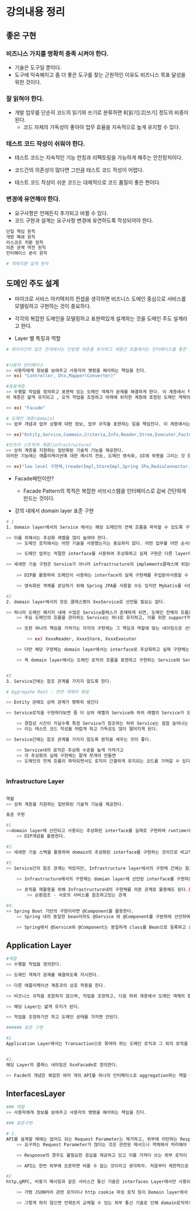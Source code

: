 # 강의내용 정리


## 좋은 구현

### 비즈니스 가치를 명확히 충족 시켜야 한다.

- 기술은 도구일 뿐이다.
- 도구에 익숙해지고 좀 더 좋은 도구를 찾는 근원적인 이유도 비즈니스 목표 달성을 위한 것이다.


### 잘 읽혀야 한다.

- 개발 업무를 단순히 코드의 읽기와 쓰기로 분류하면 8[읽기]:2[쓰기] 정도의 비중이 된다.
    - 코드 자체의 가독성이 좋아야 업무 효율을 지속적으로 높게 유지할 수 있다.

### 테스트 코드 작성이 쉬워야 한다.

- 테스트 코드는 지속적인 기능 런칭과 리팩토링을 가능하게 해주는 안전장치이다.

- 코드간의 의존성이 많다면 그만큼 테스트 코드 작성이 어렵다.
- 테스트 코드 작성이 쉬운 코드는 대체적으로 코드 품질이 좋은 편이다.


### 변경에 유연해야 한다.
- 요구사항은 언제든지 추가되고 바뀔 수 있다.
- 코드 구현과 설계는 요구사항 변경에 유연하도록 작성되어야 한다.

```bash
단일 책임 원칙
개방 폐쇄 원칙
리스코프 치환 원칙
의존 관계 역전 원칙
인터페이스 분리 원칙

# 객체지향 설계 원칙
```

## 도메인 주도 설계

- 마이크로 서비스 아키텍처의 컨셉을 생각하면 비즈니스 도메인 중심으로 서비스를 모델링하고 구현하는 것이 중요하다.

- 각각의 복잡한 도메인을 모델링하고 표현력있게 설계하는 것을 도메인 주도 설계라고 한다.


- Layer 별 특징과 역할

```bash
# 레이어간의 참조 관계에서는 단방향 의존을 유지하고 계층간 호출에서는 인터페이스를 통한 호출이 되도록 한다.


#사용자 인터페이스
>> 사용자에게 정보를 보여주고 사용자의 명령을 해석하는 책임을 진다.
>> ex) "Controller, Dto,Mapper(Converter)"

#응용계층
>> 수행할 작업을 정의하고 표현력 있는 도메인 객체가 문제를 해결하게 한다. 이 계층에서 책임지는 작업은 업무상 중요하거나 다른 시스템의 응용 계층과 상호 작용하는 데 필요한 것들이다.
이 계층은 얇게 유지되고 , 오직 작업을 조정하고 아래에 위치한 계층에 포함된 도메인 객체의 협력자에게 작업을 위임한다.

>> ex) "Facade"

# 도메인 계층(domain)
>> 업무 개념과 업무 상황에 대한 정보, 업무 규칙을 표현하는 일을 책임진다. 이 계층에서는 업무 상황을 반영하는 상태를 제어하고 사용하며, 그와 같은 상태 저장과 관련된 기술적인 세부사항은 인프라 스트럭쳐에 위임한다. 이 계층이 업무용 소프트웨어의 핵심이다.

>> ex)"Entity,Service,Commain,Criteria,Info,Reader,Stroe,Executor,Factory(interface)"

#인프라 스트럭쳐 계층(infrastructure)
>> 상위 계층을 지원하는 일반화된 기술적 기능을 제공한다.
이러한 기능에는 애플리케이션에 대한 메시지 전송, 도메인 영속화, UI에 위젯을 그리는 것 등이 있다.

>> ex)"low level 구현체,(readerImpl,StoreImpl,Spring JPa,RedisConnector..."
```


- Facade패턴이란?
     - Facade Pattern의 목적은 복잡한 서브시스템을 인터페이스로 감싸 간단하게 만드는 것이다.

- 강의 내에서 domain layer 표준 구현

```bash
# 1 
1. domain layer에서의 Service 에서는 해당 도메인의 전체 흐름을 파악할 수 있도록 구현되어야 한다.

>> 이를 위해서는 추상화 레벨을 많이 높여야 한다.
    >> 도메인 로직에서는 어떤 기술을 사용했는지는 중요하지 않다. 어떤 업무를 어떤 순서로 처리했는지가 더욱 중요한 관심사이다.

    >> 도메인 업무는 적절한 interface를 사용하여 추상화하고 실제 구현은 다른 layer에 맡기는게 맞다.

>> 세세한 기술 구현은 Service가 아니라 infrastructure의 implements클래스에 위임하고, Service에서는 이를 활용하기 위한 interface를 선언하고 사용한다.
    
    >> DIP를 활용하여 도메인이 사용하는 interface의 실제 구현체를 주입받아사용할 수 있도록 한다.

    >> 영속화된 객체를 로딩하기 위해 Spring JPA를 사용할 수도 있지만 Mybatis를 사용할 수도 있는 것이다. domain layer에서는 객체를 로딩하기 위한 추상화된 interface를 사용하고, 실제 동작은 하위 layer의 기술 구현체에 맡긴다는 것이 핵심이다. 

#2
2. domain layer에서의 모든 클래스명이 XxxService로 선언될 필요는 없다.

>> 하나의 도메인 패키지 내에 수많은 Service클래스가 존재하게 되면, 도메인 전체의 흐름을 컨트롤하는 Service가 무엇인지 알기 어렵다.
    >> 주요 도메인의 흐름을 관리하는 Service는 하나로 유지하고, 이를 위한 support역할을 하는 클래스는 Service이외의 네이밍을 가져가는 것이 좋다. 

    >> 또한 하나의 책임을 가져가는 각각의 구현체는 그 책임과 역할에 맞는 네이밍으로 선언하는 것이 가독성에 좋다.

        >> ex) XxxxReader, XxxxStore, XxxxExecutor

    >> 다만 해당 구현체는 domain layer에서는 interface로 추상화하고 실제 구현체는 infrastructure layer에서 구현한다.

    >> 즉 domain layer에서는 도메인 로직의 흐름을 표현하고 구현하는 Service와 ServiceImpl이 있지만 그 외의 상세한 구현은 Reader,Store,Executor같은 interface를 선언하여 사용하고 이에 대한 실제 구현체는 infrastructure layer에 두고 활용한다 (DIP)


#3 
3. Service간에는 참조 관계를 가지지 않도록 한다.

# Aggregate Root : 연관 객체의 묶음

>> Entity 관에도 상하 관계가 명확히 생긴다

>> Service로직을 구현하다보면 좀 더 상위 레벨의 Service와 하위 레벨의 Service가 도출되기 마련인데, 이런 구조를 허용하게 되면 상위 레벨의 Service가 하위 레벨의 Service를 다수 참조하게 되면서 로직이 구성된다.

    >> 경험상 시간이 지날수록 특정 Service가 참조하는 하위 Service는 점점 늘어나는 경향이 있다.
    >> 이는 테스트 코드 작성을 어렵게 하고 가독성도 많이 떨어지게 된다.

>> Service간에는 참조 관계를 가지지 않도록 원칙을 세우는 것이 좋다.

    >> Service내의 로직은 추상화 수준을 높게 가져가고
    >> 각 추상화의 실제 구현체는 잘게 쪼개어 만들면
    >> 도메인의 전체 흐름이 파악되면서도 로직이 간결하게 유지되는 코드를 가져갈 수 있다. 
    

```

### Infrastructure Layer
```bash

역할
>> 상위 계층을 지원하는 일반화된 기술적 기능을 제공한다.

표준 구현

#1 
>>domain layer에 선언되고 사용되는 추상화된 interface를 실제로 구현하여 runtime시에는 실제 로직이 동작하게 한다.
    >> DIP개념을 활용한다.

#2.
>> 세세한 기술 스택을 활용하여 domain의 추상화된 interface를 구현하는 것이므로 비교적 구현에서의 자유도를 높게 가져갈 수 있다.

#3.
>> Service간의 참조 관계는 막았지만, Infrastructure layer에서의 구현체 간에는 참조 관계를 허용한다.
    
    >> Infrastructure에서의 구현체는 domian layer에 선언된 interface를 구현하는 경우가 대부분이므로 Service에 비해 의존성을 많이 가지지 않게 된다.

    >> 로직을 재활용을 위해 Infrastructure내의 구현체를 의존 관계로 활용해도 된다.(순환 참조가 발생하지 않도록 조심하기) 
        >> 순환참조 - 서로의 서비스를 참조하고있는 관계

#4.
>> Spring Boot 기반의 구현이라면 @Component를 활용한다.
    >> Spring 내의 동일한 bean이라도 @Service 와 @Component를 구분하여 선언하여 명시적인 의미를 부여하고자 한다.

    >> Spring에서 @Service와 @Component는 동일하게 class를 Bean으로 등록하고 큰 차이는 없다.

```


## Application Layer

```bash
#역할
>> 수행할 작업을 정의한다.

>> 도메인 객체가 문제를 해결하도록 지시한다.

>> 다른 애플리케이션 계층과의 상호 작용을 한다.

>> 비즈니스 규칙을 포함하지 않으며, 작업을 조정하고, 다음 하위 계층에서 도메인 객체의 협력을 위해 업무를 위임한다.

>> 해당 Layer는 얇게 유지가 된다.

>> 작업을 조정하기만 하고 도메인 상태를 가지면 안된다.

###### 표준 구현

#1 
Application Layer에서는 Transaction으로 묶여야 하는 도메인 로직과 그 외의 로직을 aggregation하는 역할로 한정 짓는다.


#2.
해당 Layer의 클래스 네이밍은 XxxFacade로 정의한다.

>> Facde의 개념은 복잡한 여러 개의 API를 하나의 인터페이스로 aggregation하는 역할 이지만 우리가 정의하는 Application Layer내의 Facade는 서비스 간의 조합으로 하나의 요구사항을 처리하는 클래스로 정의하였다.
```


## InterfacesLayer

```bash
### 역할
>> 사용자에게 정보를 보여주고 사용자의 명령을 해석하는 책임을 진다.

### 표준구현

# 1.
API를 설계할 때에는 없어도 되는 Request Parameter는 제거하고, 외부에 리턴하는 Response도 최소한을 유지하도록 노력하자.
    >> 요구하는 Request Parameter가 많다는 것은 관련된 메서드나 객체에서 처리해야 하는 로직이 많다는 것을 의미하고, 이는 관련된 객체가 생각보다 많은 역할을 하고 있다는 신호일 수 있다.

    >> Response의 경우도 불필요한 응답을 제공하고 있고 이를 가져다 쓰는 외부 로직이 있다면 추후 해당 Response에서 특정 프로퍼티는 제거하기 어렵게 될 수 있다.

    >> API는 한번 외부에 오픈하면 바꿀 수 없는 것이라고 생각하자. 처음부터 제한적으로 설계하고 구현해야 한다.

#2
http,gRPC, 비동기 메시징과 같은 서비스간 통신 기술은 interfaces Layer에서만 사용되도록 하자.

    >> 가령 JSON처리 관련 로직이나 http cookie 파싱 로직 등이 Domain layer에서 사용되는 식으 구현은 피해야 한다.

    >> 그렇게 하지 않으면 언제든지 교체될 수 있는 외부 통신 기술로 인해 domain로직까지 변경되어야 하는 상황이 발생한다.
```